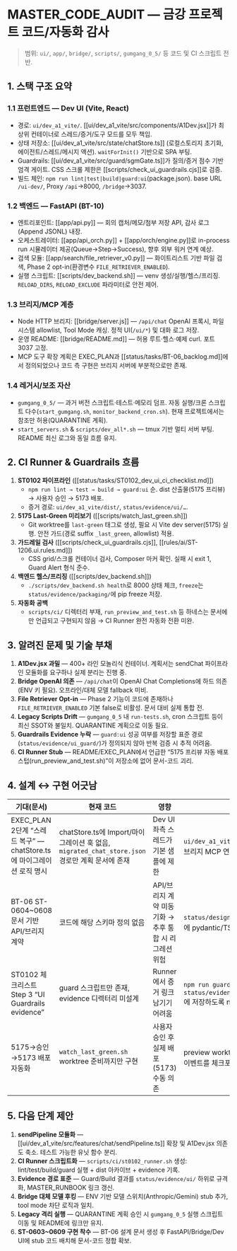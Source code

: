 # MASTER_CODE_AUDIT — 금강 프로젝트 코드/자동화 감사

> 범위: `ui/`, `app/`, `bridge/`, `scripts/`, `gumgang_0_5/` 등 코드 및 CI 스크립트 전반.

## 1. 스택 구조 요약

### 1.1 프런트엔드 — Dev UI (Vite, React)

- 경로: `ui/dev_a1_vite/`. [[ui/dev_a1_vite/src/components/A1Dev.jsx]]가 최상위 컨테이너로 스레드/증거/도구 모드를 모두 책임.
- 상태 저장소: [[ui/dev_a1_vite/src/state/chatStore.ts]] (로컬스토리지 초기화, 에이전트/스레드/메시지 액션). `waitForInit()` 기반으로 SPA 부팅.
- Guardrails: [[ui/dev_a1_vite/src/guard/sgmGate.ts]]가 질의/증거 점수 기반 엄격 게이트. CSS 스크롤 제한은 [[scripts/check_ui_guardrails.cjs]]로 검증.
- 빌드 체인: `npm run lint|test|build|guard:ui`(package.json). base URL `/ui-dev/`, Proxy `/api`→8000, `/bridge`→3037.

### 1.2 백엔드 — FastAPI (BT-10)

- 엔트리포인트: [[app/api.py]] — 회의 캡처/메모/첨부 저장 API, 감사 로그(Append JSONL) 내장.
- 오케스트레이터: [[app/api_orch.py]] + [[app/orch/engine.py]]로 in-process run 시뮬레이터 제공(Queue→Step→Success), 향후 외부 워커 연계 예상.
- 검색 모듈: [[app/search/file_retriever_v0.py]] — 화이트리스트 기반 파일 검색, Phase 2 opt-in(환경변수 `FILE_RETRIEVER_ENABLED`).
- 실행 스크립트: [[scripts/dev_backend.sh]] — venv 생성/실행/헬스/프리징. `RELOAD_DIRS`, `RELOAD_EXCLUDE` 파라미터로 안전 제어.

### 1.3 브리지/MCP 계층

- Node HTTP 브리지: [[bridge/server.js]] — `/api/chat` OpenAI 프록시, 파일 시스템 allowlist, Tool Mode 캐싱. 정적 UI(`/ui/*`) 및 대화 로그 저장.
- 운영 README: [[bridge/README.md]] — 허용 루트·헬스·예제 curl. 포트 3037 고정.
- MCP 도구 확장 계획은 EXEC_PLAN과 [[status/tasks/BT-06_backlog.md]]에서 정의되었으나 코드 측 구현은 브리지 서버에 부분적으로만 존재.

### 1.4 레거시/보조 자산

- `gumgang_0_5/` — 과거 버전 스크립트·테스트·메모리 덤프. 자동 실행/크론 스크립트 다수(`start_gumgang.sh`, `monitor_backend_cron.sh`). 현재 프로젝트에서는 참조만 허용(QUARANTINE 계획).
- `start_servers.sh` & `scripts/dev_all*.sh` — tmux 기반 멀티 서버 부팅. README 최신 로그와 동일 흐름 유지.

## 2. CI Runner & Guardrails 흐름

1. **ST0102 파이프라인** ([[status/tasks/ST0102_dev_ui_ci_checklist.md]])
   - `npm run lint → test → build → guard:ui` 순. dist 산출물(5175 프리뷰) → 사용자 승인 → 5173 배포.
   - 증거 경로: `ui/dev_a1_vite/dist/`, `status/evidence/ui/…`.
2. **5175 Last-Green 미리보기** ([[scripts/watch_last_green.sh]])
   - Git worktree를 `last-green` 태그로 생성, 필요 시 Vite dev server(5175) 실행. 안전 가드(경로 suffix `_last_green`, allowlist) 적용.
3. **가드레일 검사** ([[scripts/check_ui_guardrails.cjs]], [[rules/ai/ST-1206.ui.rules.md]])
   - CSS grid/스크롤 컨테이너 검사, Composer 마커 확인. 실패 시 exit 1, Guard Alert 형식 준수.
4. **백엔드 헬스/프리징** ([[scripts/dev_backend.sh]])
   - `./scripts/dev_backend.sh health`로 8000 상태 체크, `freeze`는 `status/evidence/packaging/`에 pip freeze 저장.
5. **자동화 공백**
   - `scripts/ci/` 디렉터리 부재, `run_preview_and_test.sh` 등 하네스는 문서에만 언급되고 구현되지 않음 → CI Runner 완전 자동화 전환 미완.

## 3. 알려진 문제 및 기술 부채

1. **A1Dev.jsx 과밀** — 400+ 라인 모놀리식 컨테이너. 계획서는 sendChat 파이프라인 모듈화를 요구하나 실제 분리는 진행 중.
2. **Bridge OpenAI 의존** — `/api/chat`이 OpenAI Chat Completions에 하드 의존(ENV 키 필요). 오프라인/대체 모델 fallback 미비.
3. **File Retriever Opt-in** — Phase 2 기능이 코드에 존재하나 `FILE_RETRIEVER_ENABLED` 기본 false로 비활성. 문서 대비 실제 통합 전.
4. **Legacy Scripts Drift** — `gumgang_0_5` 내 `run-tests.sh`, cron 스크립트 등이 최신 SSOT와 불일치. QUARANTINE 계획으로 이동 필요.
5. **Guardrails Evidence 누락** — `guard:ui` 성공 여부를 저장할 표준 경로(`status/evidence/ui_guard/`)가 정의되지 않아 반복 검증 시 추적 어려움.
6. **CI Runner Stub** — README/EXEC_PLAN에서 언급한 “5175 프리뷰 자동 배포 스텁(run_preview_and_test.sh)”이 저장소에 없어 문서-코드 괴리.

## 4. 설계 ↔ 구현 어긋남

| 기대(문서)                                                            | 현재 코드                                                                                      | 영향                                                  | 권장 조치                                                                                              |
| --------------------------------------------------------------------- | ---------------------------------------------------------------------------------------------- | ----------------------------------------------------- | ------------------------------------------------------------------------------------------------------ |
| EXEC_PLAN 2단계 “스레드 복구” — chatStore.ts에 마이그레이션 로직 명시 | chatStore.ts에 Import/마이그레이션 훅 없음, `migrated_chat_store.json` 경로만 계획 문서에 존재 | Dev UI 좌측 스레드가 기본 샘플에 제한                 | `ui/dev_a1_vite/src/state`에 import 함수 추가, 브리지 MCP 연동 구현                                    |
| BT-06 ST-0604~0608 문서 기반 API/브리지 계약                          | 코드에 해당 스키마 정의 없음                                                                   | API/브리지 계약 미동기화 → 추후 통합 시 리그레션 위험 | `status/design/` 산출물 작성 후 FastAPI/Bridge에 pydantic/TS 타입 반영                                 |
| ST0102 체크리스트 Step 3 “UI Guardrails evidence”                     | guard 스크립트만 존재, evidence 디렉터리 미설계                                                | Runner에서 증거 링크 남기기 어려움                    | `npm run guard:ui` 후 로그를 `status/evidence/ui/guardrails_YYYYMMDD.log`에 저장하도록 npm script 보완 |
| 5175→승인→5173 배포 자동화                                            | `watch_last_green.sh` worktree 준비까지만 구현                                                 | 사용자 승인 후 실제 배포(5173) 수동 의존              | preview worktree에서 `npm run preview` 후 승인 이벤트를 체크포인트에 기록하는 스크립트 신설            |

## 5. 다음 단계 제안

1. **sendPipeline 모듈화** — [[ui/dev_a1_vite/src/features/chat/sendPipeline.ts]] 확장 및 A1Dev.jsx 의존도 축소. 테스트 가능한 유닛 함수 분리.
2. **CI Runner 스크립트화** — `scripts/ci/st0102_runner.sh` 생성: lint/test/build/guard 실행 + dist 아카이브 + evidence 기록.
3. **Evidence 경로 표준** — Guard/Build 결과를 `status/evidence/ui/` 하위로 규격화, MASTER_RUNBOOK 링크 갱신.
4. **Bridge 대체 모델 후킹** — ENV 기반 모델 스위치(Anthropic/Gemini) stub 추가, tool mode 차단 로직과 일치.
5. **Legacy 격리 실행** — QUARANTINE 계획 승인 시 `gumgang_0_5` 실행 스크립트 이동 및 README에 링크만 유지.
6. **ST-0603~0609 구현 착수** — BT-06 설계 문서 생성 후 FastAPI/Bridge/Dev UI에 stub 코드 배치해 문서-코드 정합 확보.
